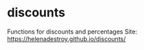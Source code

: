 # discounts
Functions for discounts and percentages
Site: 
https://helenadestroy.github.io/discounts/
